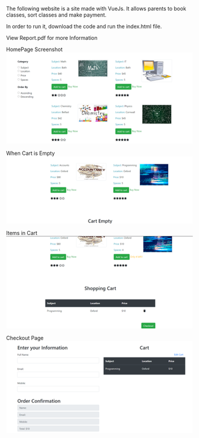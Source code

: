 
The following website is a site made with VueJs. It allows parents to book classes, sort classes and make payment.

In order to run it, download the code and run the index.html file.

View Report.pdf for more Information

HomePage Screenshot
![Homepage](screenshot/Homepage.PNG)


When Cart is Empty
![CartEmpty](screenshot/cartempty.PNG)


Items in Cart
![Cart](screenshot/cart.PNG)


Checkout Page
![Cart](screenshot/CheckoutPage.PNG)